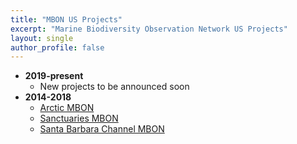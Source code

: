 ```yaml
---
title: "MBON US Projects"
excerpt: "Marine Biodiversity Observation Network US Projects"
layout: single
author_profile: false
---
```


*   **2019-present**
    *   New projects to be announced soon
*   **2014-2018**
    *   [Arctic MBON](http://ambon-us.org/)
    *   [Sanctuaries MBON](http://sanctuaries.marinebon.org/)
    *   [Santa Barbara Channel MBON](http://sbc.marinebon.org/) 
